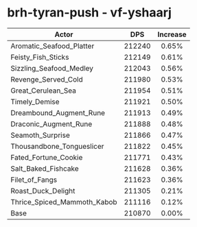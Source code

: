 # brh-tyran-push - vf-yshaarj
| Actor | DPS | Increase |
|---|:---:|:---:|
|Aromatic_Seafood_Platter|212240|0.65%|
|Feisty_Fish_Sticks|212149|0.61%|
|Sizzling_Seafood_Medley|212043|0.56%|
|Revenge_Served_Cold|211980|0.53%|
|Great_Cerulean_Sea|211954|0.51%|
|Timely_Demise|211921|0.50%|
|Dreambound_Augment_Rune|211913|0.49%|
|Draconic_Augment_Rune|211888|0.48%|
|Seamoth_Surprise|211866|0.47%|
|Thousandbone_Tongueslicer|211822|0.45%|
|Fated_Fortune_Cookie|211771|0.43%|
|Salt_Baked_Fishcake|211628|0.36%|
|Filet_of_Fangs|211623|0.36%|
|Roast_Duck_Delight|211305|0.21%|
|Thrice_Spiced_Mammoth_Kabob|211116|0.12%|
|Base|210870|0.00%|
